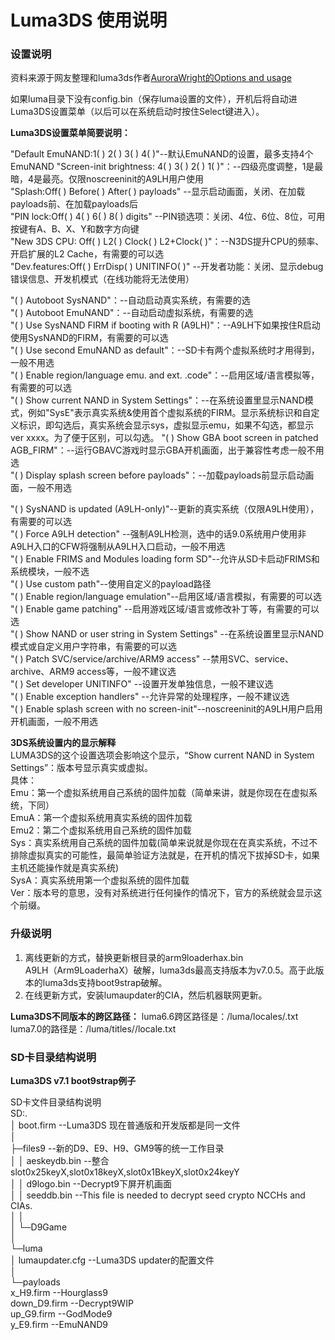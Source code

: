 # Luma3DS 使用说明

### 设置说明  
资料来源于网友整理和luma3ds作者[AuroraWright的Options and usage](https://github.com/AuroraWright/Luma3DS/wiki/Options-and-usage)



如果luma目录下没有config.bin（保存luma设置的文件），开机后将自动进Luma3DS设置菜单（以后可以在系统启动时按住Select键进入）。

**Luma3DS设置菜单简要说明：**  

"Default EmuNAND:1( ) 2( ) 3( ) 4( )"--默认EmuNAND的设置，最多支持4个EmuNAND
"Screen-init brightness: 4( ) 3( ) 2( ) 1( )"：--四级亮度调整，1是最暗，4是最亮。仅限noscreeninit的A9LH用户使用  
"Splash:Off( ) Before( ) After( ) payloads" --显示启动画面，关闭、在加载payloads前、在加载payloads后  
"PIN lock:Off( ) 4( ) 6( ) 8( ) digits" --PIN锁选项：关闭、4位、6位、8位，可用按键有A、B、X、Y和数字方向键  
"New 3DS CPU: Off( ) L2( ) Clock( ) L2+Clock( )"：--N3DS提升CPU的频率、开启扩展的L2 Cache，有需要的可以选  
"Dev.features:Off( ) ErrDisp( ) UNITINFO( )" --开发者功能：关闭、显示debug错误信息、开发机模式（在线功能将无法使用）


"( ) Autoboot SysNAND"：--自动启动真实系统，有需要的选  
"( ) Autoboot EmuNAND"：--自动启动虚拟系统，有需要的选  
"( ) Use SysNAND FIRM if booting with R (A9LH)"：--A9LH下如果按住R启动使用SysNAND的FIRM，有需要的可以选  
"( ) Use second EmuNAND as default"：--SD卡有两个虚拟系统时才用得到，一般不用选  
"( ) Enable region/language emu. and ext. .code"：--启用区域/语言模拟等，有需要的可以选  
"( ) Show current NAND in System Settings"：--在系统设置里显示NAND模式，例如"SysE"表示真实系统&使用首个虚拟系统的FIRM。显示系统标识和自定义标识，即勾选后，真实系统会显示sys，虚拟显示emu，如果不勾选，都显示ver xxxx。为了便于区别，可以勾选。
"( ) Show GBA boot screen in patched AGB_FIRM"：--运行GBAVC游戏时显示GBA开机画面，出于兼容性考虑一般不用选  
"( ) Display splash screen before payloads"：--加载payloads前显示启动画面，一般不用选  

"( ) SysNAND is updated (A9LH-only)"--更新的真实系统（仅限A9LH使用），有需要的可以选  
"( ) Force A9LH detection" --强制A9LH检测，选中的话9.0系统用户使用非A9LH入口的CFW将强制从A9LH入口启动，一般不用选  
"( ) Enable FRIMS and Modules loading form SD"--允许从SD卡启动FRIMS和系统模块，一般不选  
"( ) Use custom path"--使用自定义的payload路径  
"( ) Enable region/language emulation"--启用区域/语言模拟，有需要的可以选  
"( ) Enable game patching" --启用游戏区域/语言或修改补丁等，有需要的可以选  
"( ) Show NAND or user string in System Settings" --在系统设置里显示NAND模式或自定义用户字符串，有需要的可以选  
"( ) Patch SVC/service/archive/ARM9 access" --禁用SVC、service、archive、ARM9 access等，一般不建议选  
"( ) Set developer UNITINFO" --设置开发单独信息，一般不建议选  
"( ) Enable exception handlers" --允许异常的处理程序，一般不建议选  
"( ) Enable splash screen with no screen-init"--noscreeninit的A9LH用户启用开机画面，一般不用选     

**3DS系统设置内的显示解释**  
LUMA3DS的这个设置选项会影响这个显示，“Show current NAND in System Settings”：版本号显示真实或虚拟。  
具体：  
Emu：第一个虚拟系统用自己系统的固件加载（简单来讲，就是你现在在虚拟系统，下同）  
EmuA：第一个虚拟系统用真实系统的固件加载  
Emu2：第二个虚拟系统用自己系统的固件加载  
Sys：真实系统用自己系统的固件加载(简单来说就是你现在在真实系统，不过不排除虚拟真实的可能性，最简单验证方法就是，在开机的情况下拔掉SD卡，如果主机还能操作就是真实系统)  
SysA：真实系统用第一个虚拟系统的固件加载  
Ver：版本号的意思，没有对系统进行任何操作的情况下，官方的系统就会显示这个前缀。

### 升级说明  
1. 离线更新的方式，替换更新根目录的arm9loaderhax.bin  
A9LH（Arm9LoaderhaX）破解，luma3ds最高支持版本为v7.0.5。高于此版本的luma3ds支持boot9strap破解。  
2. 在线更新方式，安装lumaupdater的CIA，然后机器联网更新。  

**Luma3DS不同版本的跨区路径：**
luma6.6跨区路径是：/luma/locales/<titleID>.txt
luma7.0的路径是：/luma/titles/<titleID>/locale.txt

### SD卡目录结构说明
**Luma3DS v7.1 boot9strap例子**

SD卡文件目录结构说明  
SD:.  
│  boot.firm          --Luma3DS 现在普通版和开发版都是同一文件  
│  
├─files9                      --新的D9、E9、H9、GM9等的统一工作目录  
│  │  aeskeydb.bin            --整合slot0x25keyX,slot0x18keyX,slot0x1BkeyX,slot0x24keyY  
│  │  d9logo.bin              --Decrypt9下屏开机画面  
│  │  seeddb.bin              --This file is needed to decrypt seed crypto NCCHs and CIAs.  
│  │  
│  └─D9Game    
│    
└─luma  
    │  lumaupdater.cfg        --Luma3DS updater的配置文件  
    │  
    └─payloads  
            x_H9.firm         --Hourglass9  
            down_D9.firm      --Decrypt9WIP  
            up_G9.firm        --GodMode9  
            y_E9.firm         --EmuNAND9  
